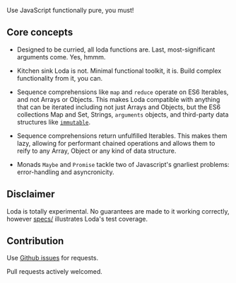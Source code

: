 Use JavaScript functionally pure, you must!

Core concepts
-------------

  * Designed to be curried, all loda functions are. Last, most-significant
    arguments come. Yes, hmmm.

  * Kitchen sink Loda is not. Minimal functional toolkit, it is. Build complex
    functionality from it, you can.

  * Sequence comprehensions like `map` and `reduce` operate on ES6 Iterables,
    and not Arrays or Objects. This makes Loda compatible with anything that can
    be iterated including not just Arrays and Objects, but the ES6 collections
    Map and Set, Strings, `arguments` objects, and third-party data structures
    like [`immutable`](https://github.com/facebook/immutable-js).

  * Sequence comprehensions return unfulfilled Iterables. This makes them lazy,
    allowing for performant chained operations and allows them to reify to any
    Array, Object or any kind of data structure.

  * Monads `Maybe` and `Promise` tackle two of Javascript's gnarliest problems:
    error-handling and asyncronicity.


Disclaimer
----------

Loda is totally experimental. No guarantees are made to it working correctly,
however [specs/](./specs/) illustrates Loda's test coverage.


Contribution
------------

Use [Github issues](https://github.com/leebyron/loda/issues) for requests.

Pull requests actively welcomed.
